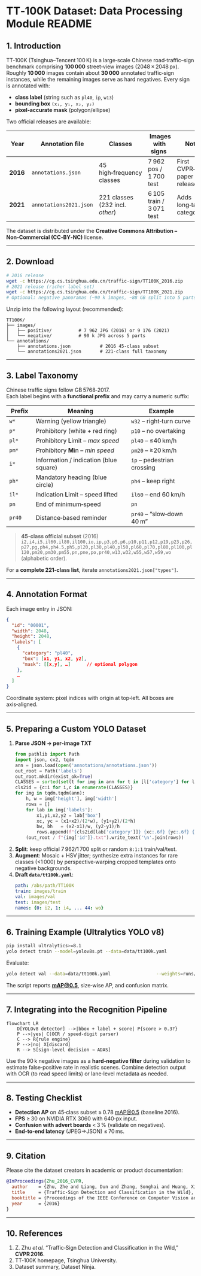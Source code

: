 # TT‑100K Dataset: Data Processing Module README

## 1. Introduction
TT‑100K (Tsinghua–Tencent 100 K) is a large‑scale Chinese road‑traffic–sign benchmark comprising **100 000** street‑view images (2048 × 2048 px). Roughly **10 000** images contain about **30 000** annotated traffic‑sign instances, while the remaining images serve as hard negatives. Every sign is annotated with:
* **class label** (string such as `pl40`, `ip`, `w13`)
* **bounding box** `(x₁, y₁, x₂, y₂)`
* **pixel‑accurate mask** (polygon/ellipse)

Two official releases are available:

| Year | Annotation file | Classes | Images with signs | Notes |
|------|-----------------|---------|-------------------|-------|
| **2016** | `annotations.json` | 45 high‑frequency classes | 7 962 pos / 1 700 test | First CVPR‑2016 paper release |
| **2021** | `annotations2021.json` | 221 classes (232 incl. *other*) | 6 105 train / 3 071 test | Adds long‑tail categories |

The dataset is distributed under the **Creative Commons Attribution – Non‑Commercial (CC‑BY‑NC)** license.

---

## 2. Download
```bash
# 2016 release
wget -c https://cg.cs.tsinghua.edu.cn/traffic-sign/TT100K_2016.zip
# 2021 release (richer label set)
wget -c https://cg.cs.tsinghua.edu.cn/traffic-sign/TT100K_2021.zip
# Optional: negative panoramas (~90 k images, ~88 GB split into 5 parts)
```

Unzip into the following layout (recommended):

```
TT100K/
├── images/
│   ├── positive/          # 7 962 JPG (2016) or 9 176 (2021)
│   └── negative/          # 90 k JPG across 5 parts
└── annotations/
    ├── annotations.json           # 2016 45‑class subset
    └── annotations2021.json       # 221‑class full taxonomy
```

---

## 3. Label Taxonomy

Chinese traffic signs follow GB 5768‑2017.  
Each label begins with a **functional prefix** and may carry a numeric suffix:

| Prefix | Meaning | Example |
|--------|---------|---------|
| `w*`   | Warning (yellow triangle)              | `w32` – right‑turn curve |
| `p*`   | Prohibitory (white + red ring)         | `p10` – no overtaking |
| `pl*`  | *P*rohibitory **L**imit – *max speed*  | `pl40` – ≤40 km/h |
| `pm*`  | *P*rohibitory **M**in – *min speed*    | `pm20` – ≥20 km/h |
| `i*`   | Information / indication (blue square) | `ip` – pedestrian crossing |
| `ph*`  | Mandatory heading (blue circle)        | `ph4` – keep right |
| `il*`  | *I*ndication **L**imit – speed lifted  | `il60` – end 60 km/h |
| `pn`   | End of minimum‑speed                   | `pn` |
| `pr40` | Distance‑based reminder               | `pr40` – “slow‑down 40 m” |

> **45‑class official subset** (2016)  
> `i2,i4,i5,il60,il80,il100,io,ip,p3,p5,p6,p10,p11,p12,p19,p23,p26,p27,pg,ph4,ph4.5,ph5,pl20,pl30,pl40,pl50,pl60,pl70,pl80,pl100,pl120,pm20,pm30,pm55,pn,pne,po,pr40,w13,w32,w55,w57,w59,wo` (alphabetic order).  

For a **complete 221‑class list**, iterate `annotations2021.json["types"]`.

---

## 4. Annotation Format

Each image entry in JSON:

```json
{
  "id": "00001",
  "width": 2048,
  "height": 2048,
  "labels": [
    {
      "category": "pl40",
      "box": [x1, y1, x2, y2],
      "mask": [[x,y], …]      // optional polygon
    },
    …
  ]
}
```

Coordinate system: pixel indices with origin at top‑left. All boxes are axis‑aligned.

---

## 5. Preparing a Custom YOLO Dataset

1. **Parse JSON → per‑image TXT**
   ```python
   from pathlib import Path
   import json, cv2, tqdm
   ann = json.load(open('annotations/annotations.json'))
   out_root = Path('labels')
   out_root.mkdir(exist_ok=True)
   CLASSES = sorted(set(t for img in ann for t in [l['category'] for l in img['labels']]))
   cls2id = {c:i for i,c in enumerate(CLASSES)}
   for img in tqdm.tqdm(ann):
       h, w = img['height'], img['width']
       rows = []
       for lab in img['labels']:
           x1,y1,x2,y2 = lab['box']
           xc, yc = (x1+x2)/(2*w), (y1+y2)/(2*h)
           bw, bh   = (x2-x1)/w, (y2-y1)/h
           rows.append(f"{cls2id[lab['category']]} {xc:.6f} {yc:.6f} {bw:.6f} {bh:.6f}")
       (out_root / f"{img['id']}.txt").write_text('\n'.join(rows))
   ```
2. **Split**: keep official 7 962/1 700 split or random `8:1:1` train/val/test.
3. **Augment**: Mosaic + HSV jitter; synthesize extra instances for rare classes (<1 000) by perspective‑warping cropped templates onto negative backgrounds.
4. **Draft `data/tt100k.yaml`**:
   ```yaml
   path: /abs/path/TT100K
   train: images/train
   val: images/val
   test: images/test
   names: {0: i2, 1: i4, ... 44: wo}
   ```

---

## 6. Training Example (Ultralytics YOLO v8)

```bash
pip install ultralytics>=8.1
yolo detect train --model=yolov8s.pt --data=data/tt100k.yaml                   --img 640 --epochs 100 --batch 16                   --optimizer SGD --lr0 0.01 --cos-lr
```

Evaluate:

```bash
yolo detect val --data=data/tt100k.yaml                 --weights=runs/detect/train/weights/best.pt
```

The script reports **mAP@0.5**, size‑wise AP, and confusion matrix.

---

## 7. Integrating into the Recognition Pipeline

```mermaid
flowchart LR
    D[YOLOv8 detector] -->|bbox + label + score| P{score > 0.3?}
    P -->|yes| C(OCR / speed‑digit parser)
    C --> R{rule engine}
    P -->|no| X[discard]
    R --> S[sign‑level decision → ADAS]
```

Use the 90 k negative images as a **hard‑negative filter** during validation to estimate false‑positive rate in realistic scenes. Combine detection output with OCR (to read speed limits) or lane‑level metadata as needed.

---

## 8. Testing Checklist
* **Detection AP** on 45‑class subset ≥ 0.78 mAP@0.5 (baseline 2016).  
* **FPS** ≥ 30 on NVIDIA RTX 3060 with 640‑px input.  
* **Confusion with advert boards** < 3 % (validate on negatives).  
* **End‑to‑end latency** (JPEG→JSON) ≤ 70 ms.

---

## 9. Citation

Please cite the dataset creators in academic or product documentation:

```bibtex
@InProceedings{Zhu_2016_CVPR,
  author    = {Zhu, Zhe and Liang, Dun and Zhang, Songhai and Huang, Xiaolei and Li, Baoli and Hu, Shimin},
  title     = {Traffic-Sign Detection and Classification in the Wild},
  booktitle = {Proceedings of the IEEE Conference on Computer Vision and Pattern Recognition (CVPR)},
  year      = {2016}
}
```

---

## 10. References
1. Z. Zhu *et al.* “Traffic‑Sign Detection and Classification in the Wild,” **CVPR 2016**.  
2. TT‑100K homepage, Tsinghua University.  
3. Dataset summary, Dataset Ninja.
